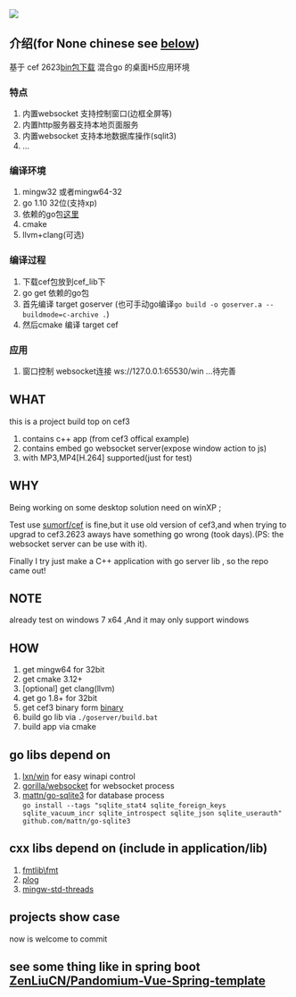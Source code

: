 <img src='https://raw.githubusercontent.com/ZenLiuCN/ZenCef/master/application/res/zcef.ico'/>

## 介绍(for None chinese see [below](https://github.com/ZenLiuCN/zcef/#what))

基于 cef 2623[bin包下载](https://github.com/ZenLiuCN/zcef/releases/tag/v0.pre) 混合go 的桌面H5应用环境
### 特点
1. 内置websocket 支持控制窗口(边框全屏等)
2. 内置http服务器支持本地页面服务
3. 内置websocket 支持本地数据库操作(sqlit3)
4. ...
### 编译环境
1. mingw32 或者mingw64-32
2. go 1.10 32位(支持xp)
3. 依赖的go包[这里](https://github.com/ZenLiuCN/zcef/#go-libs-depend-on)
4. cmake
5. llvm+clang(可选)
### 编译过程
1. 下载cef包放到cef_lib下
2. go get 依赖的go包
3. 首先编译 target goserver (也可手动go编译`go build -o goserver.a --buildmode=c-archive .`)
4. 然后cmake 编译 target cef 

### 应用
1. 窗口控制
  websocket连接 ws://127.0.0.1:65530/win
 ...待完善

## WHAT
this is a project build top on cef3 
1. contains c++ app (from cef3 offical example)
2. contains embed go websocket server(expose window action to js)
3. with MP3,MP4[H.264] supported(just for test)
## WHY
Being working on some desktop solution need on winXP ;

Test use [sumorf/cef](https://github.com/sumorf/cef) is fine,but it use old version of cef3,and when trying to upgrad to cef3.2623 aways have something go wrong (took days).(PS: the websocket server can be use with it).

Finally I try just make a C++ application with go server lib , so the repo came out!

## NOTE
already test on windows 7 x64 ,And it may only support windows 

## HOW
1. get mingw64 for 32bit
1. get cmake 3.12+
1. [optional] get clang(llvm) 
1. get go 1.8+ for 32bit
1. get cef3 binary form [binary](https://github.com/ZenLiuCN/zcef/releases/tag/v0.pre)
1. build go lib via `./goserver/build.bat`
1. build app via cmake 

## go libs depend on
1. [lxn/win](https://github.com/lxn/win) for easy winapi control
1. [gorilla/websocket](https://github.com/gorilla/websocket) for websocket process
1. [mattn/go-sqlite3](https://github.com/mattn/go-sqlite3) for database process  
`go install --tags "sqlite_stat4 sqlite_foreign_keys sqlite_vacuum_incr sqlite_introspect sqlite_json sqlite_userauth" github.com/mattn/go-sqlite3`
## cxx libs depend on (include in application/lib)
1. [fmtlib\fmt](https://github.com/fmtlib/fmt)
2. [plog](https://github.com/SergiusTheBest/plog)
3. [mingw-std-threads](https://github.com/meganz/mingw-std-threads)
## projects show case
now is welcome to commit

## see some thing like in spring boot [ZenLiuCN/Pandomium-Vue-Spring-template](https://github.com/ZenLiuCN/Pandomium-Vue-Spring-template)
